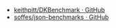 
- [keithpitt/DKBenchmark · GitHub](https://github.com/keithpitt/DKBenchmark "keithpitt/DKBenchmark · GitHub")
- [soffes/json-benchmarks · GitHub](https://github.com/soffes/json-benchmarks "soffes/json-benchmarks · GitHub")
